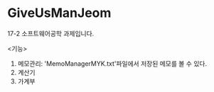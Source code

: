 # GiveUsManJeom
17-2 소프트웨어공학 과제입니다.

<기능>
1. 메모관리: 'MemoManagerMYK.txt'파일에서 저장된 메모를 볼 수 있다.
2. 계산기
3. 가계부
